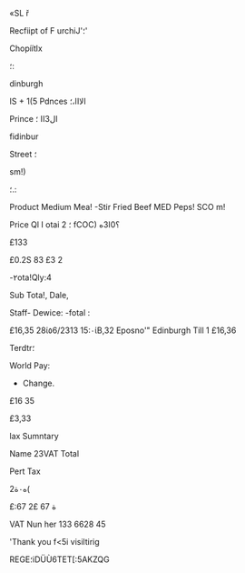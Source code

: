 «SL ř

Recfiipt  of  F urchiJ'؛'

Chopíítlx

؛:

dinburgh

IS  +  1(5  Pdnces الااا،؛

Prince  ال3اا
؛

fidinbur

Street ؛

sm!)

؛.:

Product
Medium  Mea!
-Stir Fried  Beef  MED
Peps!  SCO  m!

Price  Ql
I  otai ؛
2  fCOC) ؟0ا3ه

£133

£0.2S
83 £3  2

-٢ota!Qly:4

Sub  Tota!,
Dale,

Staff-
Dewice:
-fotal :

£16,35
28ί٥6/2313  15:٠ίΒ,32
Eposno'"
Edinburgh  Till  1
£16,36

Terdtr؛

World  Pay:
-  Change.

£16  35

£3,33

lax Sumntary

Name
23VAT
Total

Pert  Tax

2ه٠ة(

£:ة
67
£2  67

VAT  Nun her  133  6628 45

'Thank  you  f<5i  visiltirig

REGE؛iDÜÙ6TET[:5AKZQG

